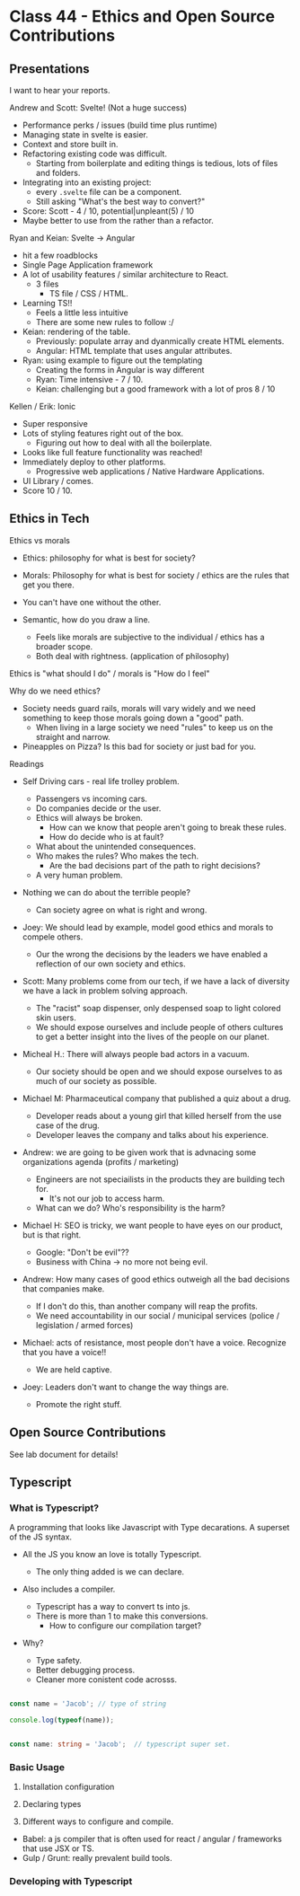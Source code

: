 # Class 44 - Ethics and Open Source Contributions

## Presentations

I want to hear your reports.

Andrew and Scott: Svelte! (Not a huge success)

* Performance perks / issues (build time plus runtime)
* Managing state in svelte is easier.
* Context and store built in.
* Refactoring existing code was difficult.
  * Starting from boilerplate and editing things is tedious, lots of files and folders.
* Integrating into an existing project:
  * every `.svelte` file can be a component.
  * Still asking "What's the best way to convert?"
* Score: Scott - 4 / 10, potential|unpleant(5) / 10
* Maybe better to use from the rather than a refactor.

Ryan and Keian: Svelte -> Angular

* hit a few roadblocks
* Single Page Application framework
* A lot of usability features / similar architecture to React.
  * 3 files
    * TS file / CSS / HTML.
* Learning TS!!
  * Feels a little less intuitive
  * There are some new rules to follow :/
* Keian: rendering of the table.
  * Previously: populate array and dyanmically create HTML elements.
  * Angular: HTML template that uses angular attributes.
* Ryan:  using example to figure out the templating
  * Creating the forms in Angular is way different
  * Ryan: Time intensive - 7 / 10.
  * Keian: challenging but a good framework with a lot of pros 8 / 10

Kellen / Erik: Ionic

* Super responsive
* Lots of styling features right out of the box.
  * Figuring out how to deal with all the boilerplate.
* Looks like full feature functionality was reached!
* Immediately deploy to other platforms.
  * Progressive web applications / Native Hardware Applications.
* UI Library / comes.
* Score 10 / 10.

## Ethics in Tech

Ethics vs morals

* Ethics: philosophy for what is best for society?
* Morals: Philosophy for what is best for society / ethics are the rules that get you there.

* You can't have one without the other.
* Semantic, how do you draw a line.
  * Feels like morals are subjective to the individual / ethics has a broader scope.
  * Both deal with rightness. (application of philosophy)

Ethics is "what should I do" / morals is "How do I feel"

Why do we need ethics?

* Society needs guard rails, morals will vary widely and we need something to keep those morals going down a "good" path.
  * When living in a large society we need "rules" to keep us on the straight and narrow.
* Pineapples on Pizza? Is this bad for society or just bad for you.

Readings

* Self Driving cars - real life trolley problem.
  * Passengers vs incoming cars.
  * Do companies decide or the user.
  * Ethics will always be broken.
    * How can we know that people aren't going to break these rules.
    * How do decide who is at fault?
  * What about the unintended consequences.
  * Who makes the rules? Who makes the tech.
    * Are the bad decisions part of the path to right decisions?
  * A very human problem.

* Nothing we can do about the terrible people?
  * Can society agree on what is right and wrong.

* Joey: We should lead by example, model good ethics and morals to compele others.
  * Our the wrong the decisions by the leaders we have enabled a reflection of our own society and ethics.

* Scott: Many problems come from our tech, if we have a lack of diversity we have a lack in problem solving approach.
  * The "racist" soap dispenser,  only despensed soap to light colored skin users.
  * We should expose ourselves and include people of others cultures to get a better insight into the lives of the people on our planet.

* Micheal H.: There will always people bad actors in a vacuum.
  * Our society should be open and we should expose ourselves to as much of our society as possible.

* Michael M: Pharmaceutical company that published a quiz about a drug.
  * Developer reads about a young girl that killed herself from the use case of the drug.
  * Developer leaves the company and talks about his experience.

* Andrew: we are going to be given work that is advnacing some organizations agenda (profits / marketing)
  * Engineers are not speciailists in the products they are building tech for.
    * It's not our job to access harm.
  * What can we do?  Who's responsibility is the harm?

* Michael H: SEO is tricky,  we want people to have eyes on our product, but is that right.
  * Google: "Don't be evil"??
  * Business with China -> no more not being evil.

* Andrew:  How many cases of good ethics outweigh all the bad decisions that companies make.
  * If I don't do this, than another company will reap the profits.
  * We need accountability in our social / municipal services (police / legislation / armed forces)

* Michael: acts of resistance, most people don't have a voice.  Recognize that you have a voice!!
  * We are held captive.

* Joey: Leaders don't want to change the way things are.
  * Promote the right stuff.

## Open Source Contributions

See lab document for details!

## Typescript

### What is Typescript?

A programming that looks like Javascript with Type decarations.  A superset of the JS syntax.

* All the JS you know an love is totally Typescript.
  * The only thing added is we can declare.

* Also includes a compiler.
  * Typescript has a way to convert ts into js.
  * There is more than 1 to make this conversions.
    * How to configure our compilation target?

* Why?
  * Type safety.
  * Better debugging process.
  * Cleaner more conistent code acrosss.

```js

const name = 'Jacob'; // type of string

console.log(typeof(name));

```

```ts

const name: string = 'Jacob';  // typescript super set.

```

### Basic Usage

1. Installation configuration

2. Declaring types

3. Different ways to configure and compile.

  * Babel: a js compiler that is often used for react / angular / frameworks that use JSX or TS.
  * Gulp / Grunt: really prevalent build tools.

### Developing with Typescript
